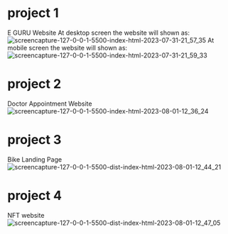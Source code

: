 # project 1
E GURU Website
At desktop screen the website will shown as:
![screencapture-127-0-0-1-5500-index-html-2023-07-31-21_57_35](https://github.com/AmanVashisht/milestone-projects/assets/138193090/cd283440-080e-4972-91e2-f4470d0152aa)
At mobile screen the website will shown as:
![screencapture-127-0-0-1-5500-index-html-2023-07-31-21_59_33](https://github.com/AmanVashisht/milestone-projects/assets/138193090/0111ef6c-9f75-42c2-9743-f58f5258df33)
# project 2
Doctor Appointment Website
![screencapture-127-0-0-1-5500-index-html-2023-08-01-12_36_24](https://github.com/AmanVashisht/milestone-projects/assets/138193090/ed8055cb-87b0-4650-a627-c65853e0e755)
# project 3
Bike Landing Page
![screencapture-127-0-0-1-5500-dist-index-html-2023-08-01-12_44_21](https://github.com/AmanVashisht/milestone-projects/assets/138193090/b856aa8f-430f-453a-830e-88b7073de766)
# project 4
NFT website
![screencapture-127-0-0-1-5500-dist-index-html-2023-08-01-12_47_05](https://github.com/AmanVashisht/milestone-projects/assets/138193090/a7621a61-0a09-4061-8b47-b6fd3309098a)
